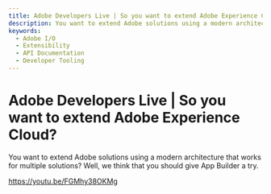 ```yaml
---
title: Adobe Developers Live | So you want to extend Adobe Experience Cloud?
description: You want to extend Adobe solutions using a modern architecture that works for multiple solutions? Well, we think that you should give App Builder a try. 
keywords:
  - Adobe I/O
  - Extensibility
  - API Documentation
  - Developer Tooling  
---
```


# Adobe Developers Live | So you want to extend Adobe Experience Cloud?

You want to extend Adobe solutions using a modern architecture that works for multiple solutions? Well, we think that you should give App Builder a try.

<Media slots="video"/>

https://youtu.be/FGMhy38OKMg
